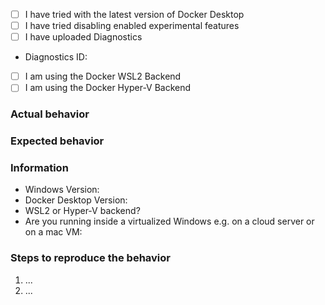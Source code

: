 <!--
Please, check https://docs.docker.com/docker-for-windows/troubleshoot/.
Issues without a clear description, logs and details cannot be debugged, and will be closed.
Please give your issue a clear title, not just a one-word statement or a diagnostics ID.

Issues unrelated to Docker Desktop will be closed.  In particular, see
  - https://github.com/moby/moby/issues for Docker daemon, e.g. running on Windows Server with Docker EE
  - https://github.com/docker/compose/issues for docker-compose
  - https://github.com/docker/machine/issues for docker-machine
  - https://github.com/docker/docker.github.io/issues for the documentation
-->

<!-- Click these checkboxes after submitting, or place an "x" in them. -->
  - [ ] I have tried with the latest version of Docker Desktop
  - [ ] I have tried disabling enabled experimental features
  - [ ] I have uploaded Diagnostics
  - Diagnostics ID:
  - [ ] I am using the Docker WSL2 Backend
  - [ ] I am using the Docker Hyper-V Backend

### Actual behavior

### Expected behavior

### Information
<!--
Please, help us understand the problem.  For instance:
  - Is it reproducible?
  - Is the problem new?
  - Did the problem appear with an update?
  - A reproducible case if this is a bug, Dockerfiles with reproduction inside is best.
-->
  - Windows Version:
  - Docker Desktop Version:
  - WSL2 or Hyper-V backend?  
  - Are you running inside a virtualized Windows e.g. on a cloud server or on a mac VM:

### Steps to reproduce the behavior
<!--
A reproducible case, Dockerfiles with reproduction inside is best.
-->

  1. ...
  2. ...
